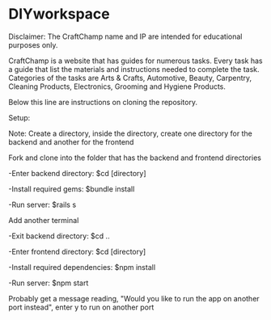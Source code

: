 # DIYworkspace

Disclaimer: The CraftChamp name and IP are intended for educational purposes only.

CraftChamp is a website that has guides for numerous tasks. Every task has a guide that list the materials and instructions needed to complete the task. Categories of the tasks are Arts & Crafts, Automotive, Beauty, Carpentry, Cleaning Products, Electronics, Grooming and Hygiene Products. 

Below this line are instructions on cloning the repository.

Setup:

Note: Create a directory, inside the directory, create one directory for the backend and another for the frontend

Fork and clone into the folder that has the backend and frontend directories

-Enter backend directory: $cd [directory]

-Install required gems: $bundle install

-Run server: $rails s

Add another terminal

-Exit backend directory: $cd ..

-Enter frontend directory: $cd [directory]

-Install required dependencies: $npm install

-Run server: $npm start

Probably get a message reading, "Would you like to run the app on another port instead", enter y to run on another port
